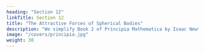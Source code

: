 ```yaml
---
heading: "Section 12"
linkTitle: Section 12
title: "The Attractive Forces of Spherical Bodies"
description: "We simplify Book 2 of Principia Mathematica by Isaac Newton."
image: "/covers/principia.jpg"
weight: 30
---
```

